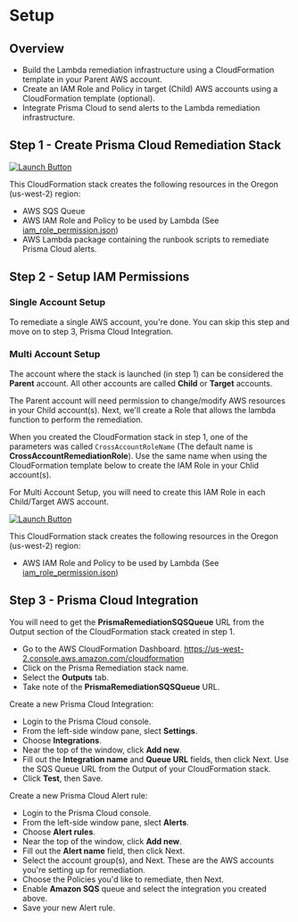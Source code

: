 # Setup

## Overview
- Build the Lambda remediation infrastructure using a CloudFormation template in your Parent AWS account.
- Create an IAM Role and Policy in target (Child) AWS accounts using a CloudFormation template (optional).
- Integrate Prisma Cloud to send alerts to the Lambda remediation infrastructure.

## Step 1 - Create Prisma Cloud Remediation Stack
[![Launch Button](https://s3.amazonaws.com/cloudformation-examples/cloudformation-launch-stack.png)](https://console.aws.amazon.com/cloudformation/home?region=us-west-2#/stacks/new?stackName=PrismaRemediation&templateURL=https://prisma-remediation-us-west-2.s3-us-west-2.amazonaws.com/templates/cloudformation_prisma_template.json)

This CloudFormation stack creates the following resources in the Oregon (us-west-2) region:
- AWS SQS Queue
- AWS IAM Role and Policy to be used by Lambda (See [iam_role_permission.json](../templates/iam_role_permission.json))
- AWS Lambda package containing the runbook scripts to remediate Prisma Cloud alerts.


## Step 2 - Setup IAM Permissions

### Single Account Setup
To remediate a single AWS account, you're done.  You can skip this step and move on to step 3, Prisma Cloud Integration.

### Multi Account Setup
The account where the stack is launched (in step 1) can be considered the **Parent** account.  All other accounts are called **Child** or **Target** accounts.

The Parent account will need permission to change/modify AWS resources in your Child account(s).  Next, we'll create a Role that allows the lambda function to perform the remediation.

When you created the CloudFormation stack in step 1, one of the parameters was called `CrossAccountRoleName` (The default name is **CrossAccountRemediationRole**).  Use the same name when using the CloudFormation template below to create the IAM Role in your Chlid account(s).

For Multi Account Setup, you will need to create this IAM Role in each Child/Target AWS account.

[![Launch Button](https://s3.amazonaws.com/cloudformation-examples/cloudformation-launch-stack.png)](https://console.aws.amazon.com/cloudformation/home?region=us-west-2#/stacks/new?stackName=PrismaChlidRemediationRole&templateURL=https://prisma-remediation-us-west-2.s3-us-west-2.amazonaws.com/templates/cloudformation_role_template.json)

This CloudFormation stack creates the following resources in the Oregon (us-west-2) region:
- AWS IAM Role and Policy to be used by Lambda (See [iam_role_permission.json](../templates/iam_role_permission.json))


## Step 3 - Prisma Cloud Integration
You will need to get the **PrismaRemediationSQSQueue** URL from the Output section of the CloudFormation stack created in step 1.
- Go to the AWS CloudFormation Dashboard. https://us-west-2.console.aws.amazon.com/cloudformation
- Click on the Prisma Remediation stack name.
- Select the **Outputs** tab. 
- Take note of the **PrismaRemediationSQSQueue** URL.

Create a new Prisma Cloud Integration:

- Login to the Prisma Cloud console.
- From the left-side window pane, slect **Settings**.
- Choose **Integrations**.
- Near the top of the window, click **Add new**.
- Fill out the **Integration name** and **Queue URL** fields, then click Next.  Use the SQS Queue URL from the Output of your CloudFormation stack.
- Click **Test**, then Save.

Create a new Prisma Cloud Alert rule:

- Login to the Prisma Cloud console.
- From the left-side window pane, slect **Alerts**.
- Choose **Alert rules**.
- Near the top of the window, click **Add new**.
- Fill out the **Alert name** field, then click Next.
- Select the account group(s), and Next. These are the AWS accounts you're setting up for remediation.
- Choose the Policies you'd like to remediate, then Next.
- Enable **Amazon SQS** queue and select the integration you created above.
- Save your new Alert rule.

